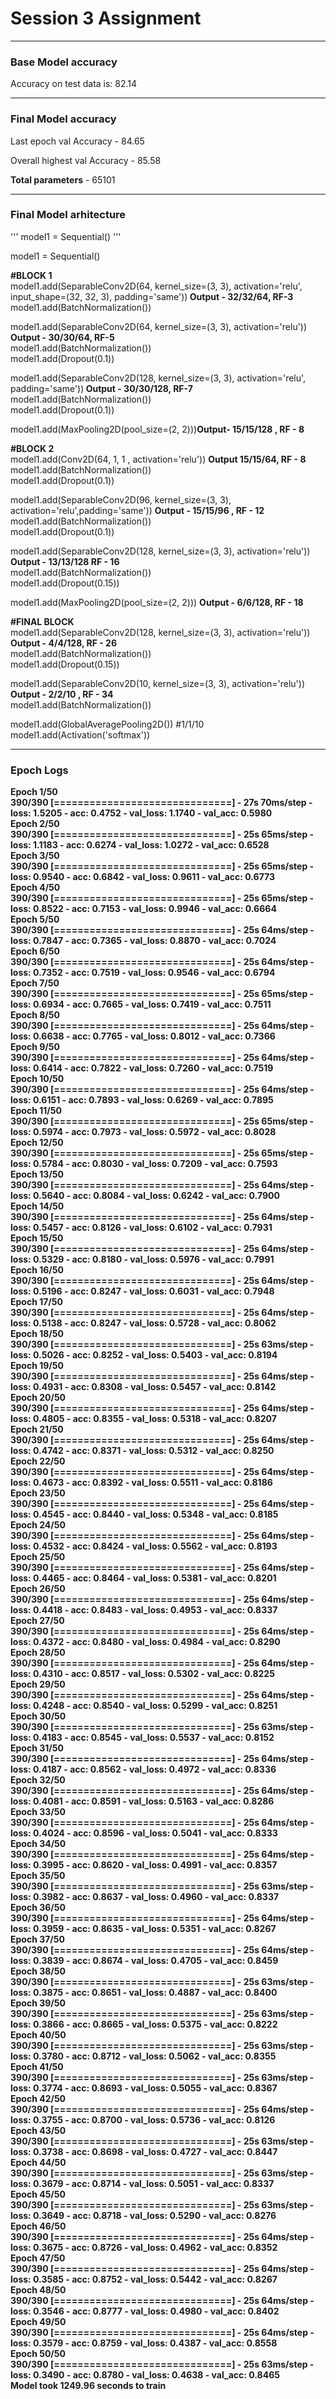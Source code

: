 <h1> Session 3 Assignment </h1><hr>
<h3> Base Model accuracy </h3> 
<p> Accuracy on test data is: 82.14 </p>
<hr>
<h3> Final Model accuracy </h3> 
<p> Last epoch val Accuracy - 84.65 </p>
<p> Overall highest val Accuracy - 85.58 </p>
<P><b> Total parameters</b> - 65101 </P>
<hr>
<h3> Final Model arhitecture </h3>
'''
model1 = Sequential()
'''
<p>
model1 = Sequential()<br>

<b> #BLOCK 1 </b><br>
model1.add(SeparableConv2D(64, kernel_size=(3, 3), activation='relu', input_shape=(32, 32, 3), padding='same'))<B>  Output - 32/32/64, RF-3 </B><br>
model1.add(BatchNormalization())<br>

model1.add(SeparableConv2D(64, kernel_size=(3, 3), activation='relu')) <b>Output - 30/30/64, RF-5</B><br>
model1.add(BatchNormalization())<br>
model1.add(Dropout(0.1))<br>

model1.add(SeparableConv2D(128, kernel_size=(3, 3), activation='relu', padding='same'))<B> Output - 30/30/128, RF-7</b><br>
model1.add(BatchNormalization())<br>
model1.add(Dropout(0.1))<br>

model1.add(MaxPooling2D(pool_size=(2, 2)))<B>Output- 15/15/128 , RF - 8</B><br> 

<b>#BLOCK 2</b><br>
model1.add(Conv2D(64, 1, 1 , activation='relu')) <B> Output 15/15/64, RF - 8</B><br>
model1.add(BatchNormalization())<br>
model1.add(Dropout(0.1))<br>

model1.add(SeparableConv2D(96, kernel_size=(3, 3), activation='relu',padding='same')) <B>Output - 15/15/96 , RF - 12</B><br>
model1.add(BatchNormalization())<br>
model1.add(Dropout(0.1))<br>

model1.add(SeparableConv2D(128, kernel_size=(3, 3), activation='relu')) <B>Output - 13/13/128 RF - 16</B><br>
model1.add(BatchNormalization())<br>
model1.add(Dropout(0.15))<br>

model1.add(MaxPooling2D(pool_size=(2, 2))) <B>Output - 6/6/128, RF - 18</b><br>

<b>#FINAL BLOCK</b><br>
model1.add(SeparableConv2D(128, kernel_size=(3, 3), activation='relu')) <b> Output - 4/4/128, RF - 26</B><br>
model1.add(BatchNormalization())<br>
model1.add(Dropout(0.15))<br>

model1.add(SeparableConv2D(10, kernel_size=(3, 3), activation='relu')) <B> Output - 2/2/10 , RF - 34 </B><br>
model1.add(BatchNormalization())<br>

model1.add(GlobalAveragePooling2D()) #1/1/10<br>
model1.add(Activation('softmax'))<br>
</p>
<hr>

<h3> Epoch Logs </h3>
<p><b>
Epoch 1/50<br>
390/390 [==============================] - 27s 70ms/step - loss: 1.5205 - acc: 0.4752 - val_loss: 1.1740 - val_acc: 0.5980<br>
Epoch 2/50<br>
390/390 [==============================] - 25s 65ms/step - loss: 1.1183 - acc: 0.6274 - val_loss: 1.0272 - val_acc: 0.6528<br>
Epoch 3/50<br>
390/390 [==============================] - 25s 65ms/step - loss: 0.9540 - acc: 0.6842 - val_loss: 0.9611 - val_acc: 0.6773<br>
Epoch 4/50<br>
390/390 [==============================] - 25s 65ms/step - loss: 0.8522 - acc: 0.7153 - val_loss: 0.9946 - val_acc: 0.6664<br>
Epoch 5/50<br>
390/390 [==============================] - 25s 64ms/step - loss: 0.7847 - acc: 0.7365 - val_loss: 0.8870 - val_acc: 0.7024<br>
Epoch 6/50<br>
390/390 [==============================] - 25s 64ms/step - loss: 0.7352 - acc: 0.7519 - val_loss: 0.9546 - val_acc: 0.6794<br>
Epoch 7/50<br>
390/390 [==============================] - 25s 65ms/step - loss: 0.6934 - acc: 0.7665 - val_loss: 0.7419 - val_acc: 0.7511<br>
Epoch 8/50<br>
390/390 [==============================] - 25s 64ms/step - loss: 0.6638 - acc: 0.7765 - val_loss: 0.8012 - val_acc: 0.7366<br>
Epoch 9/50<br>
390/390 [==============================] - 25s 64ms/step - loss: 0.6414 - acc: 0.7822 - val_loss: 0.7260 - val_acc: 0.7519<br>
Epoch 10/50<br>
390/390 [==============================] - 25s 64ms/step - loss: 0.6151 - acc: 0.7893 - val_loss: 0.6269 - val_acc: 0.7895<br>
Epoch 11/50<br>
390/390 [==============================] - 25s 65ms/step - loss: 0.5974 - acc: 0.7973 - val_loss: 0.5972 - val_acc: 0.8028<br>
Epoch 12/50<br>
390/390 [==============================] - 25s 65ms/step - loss: 0.5784 - acc: 0.8030 - val_loss: 0.7209 - val_acc: 0.7593<br>
Epoch 13/50<br>
390/390 [==============================] - 25s 64ms/step - loss: 0.5640 - acc: 0.8084 - val_loss: 0.6242 - val_acc: 0.7900<br>
Epoch 14/50<br>
390/390 [==============================] - 25s 64ms/step - loss: 0.5457 - acc: 0.8126 - val_loss: 0.6102 - val_acc: 0.7931<br>
Epoch 15/50<br>
390/390 [==============================] - 25s 64ms/step - loss: 0.5329 - acc: 0.8180 - val_loss: 0.5976 - val_acc: 0.7991<br>
Epoch 16/50<br>
390/390 [==============================] - 25s 64ms/step - loss: 0.5196 - acc: 0.8247 - val_loss: 0.6031 - val_acc: 0.7948<br>
Epoch 17/50<br>
390/390 [==============================] - 25s 64ms/step - loss: 0.5138 - acc: 0.8247 - val_loss: 0.5728 - val_acc: 0.8062<br>
Epoch 18/50<br>
390/390 [==============================] - 25s 63ms/step - loss: 0.5026 - acc: 0.8252 - val_loss: 0.5403 - val_acc: 0.8194<br>
Epoch 19/50<br>
390/390 [==============================] - 25s 64ms/step - loss: 0.4931 - acc: 0.8308 - val_loss: 0.5457 - val_acc: 0.8142<br>
Epoch 20/50<br>
390/390 [==============================] - 25s 64ms/step - loss: 0.4805 - acc: 0.8355 - val_loss: 0.5318 - val_acc: 0.8207<br>
Epoch 21/50<br>
390/390 [==============================] - 25s 64ms/step - loss: 0.4742 - acc: 0.8371 - val_loss: 0.5312 - val_acc: 0.8250<br>
Epoch 22/50<br>
390/390 [==============================] - 25s 64ms/step - loss: 0.4673 - acc: 0.8392 - val_loss: 0.5511 - val_acc: 0.8186<br>
Epoch 23/50<br>
390/390 [==============================] - 25s 64ms/step - loss: 0.4545 - acc: 0.8440 - val_loss: 0.5348 - val_acc: 0.8185<br>
Epoch 24/50<br>
390/390 [==============================] - 25s 64ms/step - loss: 0.4532 - acc: 0.8424 - val_loss: 0.5562 - val_acc: 0.8193<br>
Epoch 25/50<br>
390/390 [==============================] - 25s 64ms/step - loss: 0.4465 - acc: 0.8464 - val_loss: 0.5381 - val_acc: 0.8201<br>
Epoch 26/50<br>
390/390 [==============================] - 25s 64ms/step - loss: 0.4418 - acc: 0.8483 - val_loss: 0.4953 - val_acc: 0.8337<br>
Epoch 27/50<br>
390/390 [==============================] - 25s 64ms/step - loss: 0.4372 - acc: 0.8480 - val_loss: 0.4984 - val_acc: 0.8290<br>
Epoch 28/50<br>
390/390 [==============================] - 25s 64ms/step - loss: 0.4310 - acc: 0.8517 - val_loss: 0.5302 - val_acc: 0.8225<br>
Epoch 29/50<br>
390/390 [==============================] - 25s 64ms/step - loss: 0.4248 - acc: 0.8540 - val_loss: 0.5299 - val_acc: 0.8251<br>
Epoch 30/50<br>
390/390 [==============================] - 25s 63ms/step - loss: 0.4183 - acc: 0.8545 - val_loss: 0.5537 - val_acc: 0.8152<br>
Epoch 31/50<br>
390/390 [==============================] - 25s 64ms/step - loss: 0.4187 - acc: 0.8562 - val_loss: 0.4972 - val_acc: 0.8336<br>
Epoch 32/50<br>
390/390 [==============================] - 25s 64ms/step - loss: 0.4081 - acc: 0.8591 - val_loss: 0.5163 - val_acc: 0.8286<br>
Epoch 33/50<br>
390/390 [==============================] - 25s 64ms/step - loss: 0.4024 - acc: 0.8596 - val_loss: 0.5041 - val_acc: 0.8333<br>
Epoch 34/50<br>
390/390 [==============================] - 25s 64ms/step - loss: 0.3995 - acc: 0.8620 - val_loss: 0.4991 - val_acc: 0.8357<br>
Epoch 35/50<br>
390/390 [==============================] - 25s 63ms/step - loss: 0.3982 - acc: 0.8637 - val_loss: 0.4960 - val_acc: 0.8337<br>
Epoch 36/50<br>
390/390 [==============================] - 25s 64ms/step - loss: 0.3959 - acc: 0.8635 - val_loss: 0.5351 - val_acc: 0.8267<br>
Epoch 37/50<br>
390/390 [==============================] - 25s 64ms/step - loss: 0.3839 - acc: 0.8674 - val_loss: 0.4705 - val_acc: 0.8459<br>
Epoch 38/50<br>
390/390 [==============================] - 25s 63ms/step - loss: 0.3875 - acc: 0.8651 - val_loss: 0.4887 - val_acc: 0.8400<br>
Epoch 39/50<br>
390/390 [==============================] - 25s 63ms/step - loss: 0.3866 - acc: 0.8665 - val_loss: 0.5375 - val_acc: 0.8222<br>
Epoch 40/50<br>
390/390 [==============================] - 25s 63ms/step - loss: 0.3780 - acc: 0.8712 - val_loss: 0.5062 - val_acc: 0.8355<br>
Epoch 41/50<br>
390/390 [==============================] - 25s 63ms/step - loss: 0.3774 - acc: 0.8693 - val_loss: 0.5055 - val_acc: 0.8367<br>
Epoch 42/50<br>
390/390 [==============================] - 25s 64ms/step - loss: 0.3755 - acc: 0.8700 - val_loss: 0.5736 - val_acc: 0.8126<br>
Epoch 43/50<br>
390/390 [==============================] - 25s 63ms/step - loss: 0.3738 - acc: 0.8698 - val_loss: 0.4727 - val_acc: 0.8447<br>
Epoch 44/50<br>
390/390 [==============================] - 25s 63ms/step - loss: 0.3679 - acc: 0.8714 - val_loss: 0.5051 - val_acc: 0.8337<br>
Epoch 45/50<br>
390/390 [==============================] - 25s 63ms/step - loss: 0.3649 - acc: 0.8718 - val_loss: 0.5290 - val_acc: 0.8276<br>
Epoch 46/50<br>
390/390 [==============================] - 25s 64ms/step - loss: 0.3675 - acc: 0.8726 - val_loss: 0.4962 - val_acc: 0.8352<br>
Epoch 47/50<br>
390/390 [==============================] - 25s 64ms/step - loss: 0.3585 - acc: 0.8752 - val_loss: 0.5442 - val_acc: 0.8267<br>
Epoch 48/50<br>
390/390 [==============================] - 25s 64ms/step - loss: 0.3546 - acc: 0.8777 - val_loss: 0.4980 - val_acc: 0.8402<br>
Epoch 49/50<br>
390/390 [==============================] - 25s 64ms/step - loss: 0.3579 - acc: 0.8759 - val_loss: 0.4387 - val_acc: 0.8558<br>
Epoch 50/50<br>
390/390 [==============================] - 25s 63ms/step - loss: 0.3490 - acc: 0.8780 - val_loss: 0.4638 - val_acc: 0.8465<br>
Model took 1249.96 seconds to train
 </b></p>
